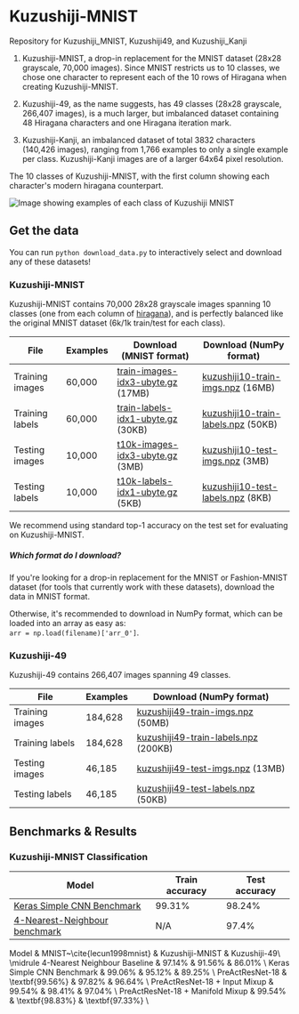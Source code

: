 # Kuzushiji-MNIST
Repository for Kuzushiji_MNIST, Kuzushiji49, and Kuzushiji_Kanji

1. Kuzushiji-MNIST, a drop-in replacement for the MNIST dataset (28x28 grayscale, 70,000 images). Since MNIST restricts us to 10 classes, we chose one character to represent each of the 10 rows of Hiragana when creating Kuzushiji-MNIST.

2. Kuzushiji-49, as the name suggests, has 49 classes (28x28 grayscale, 266,407 images), is a much larger, but imbalanced dataset containing 48 Hiragana characters and one Hiragana iteration mark.

3. Kuzushiji-Kanji, an imbalanced dataset of total 3832 characters (140,426 images), ranging from 1,766 examples to only a single example per class. Kuzushiji-Kanji images are of a larger 64x64 pixel resolution.

The 10 classes of Kuzushiji-MNIST, with the first column showing each character's modern hiragana counterpart.

![Image showing examples of each class of Kuzushiji MNIST](https://storage.googleapis.com/kuzushiji-mnist/kuzushiji-mnist-30example-labelled.png)

## Get the data

You can run `python download_data.py` to interactively select and download any of these datasets!

### Kuzushiji-MNIST

Kuzushiji-MNIST contains 70,000 28x28 grayscale images spanning 10 classes (one from each column of [hiragana](https://upload.wikimedia.org/wikipedia/commons/thumb/2/28/Table_hiragana.svg/768px-Table_hiragana.svg.png)), and is perfectly balanced like the original MNIST dataset (6k/1k train/test for each class).

| File            | Examples | Download (MNIST format)    | Download (NumPy format)      |
|-----------------|--------------------|----------------------------|------------------------------|
| Training images | 60,000             | [train-images-idx3-ubyte.gz](https://storage.googleapis.com/kuzushiji-mnist/train-images-idx3-ubyte.gz) (17MB) | [kuzushiji10-train-imgs.npz](https://storage.googleapis.com/kuzushiji-mnist/kuzushiji10-train-imgs.npz) (16MB)   |
| Training labels | 60,000             | [train-labels-idx1-ubyte.gz](https://storage.googleapis.com/kuzushiji-mnist/train-labels-idx1-ubyte.gz) (30KB) | [kuzushiji10-train-labels.npz](https://storage.googleapis.com/kuzushiji-mnist/kuzushiji10-train-labels.npz) (50KB)  |
| Testing images  | 10,000             | [t10k-images-idx3-ubyte.gz](https://storage.googleapis.com/kuzushiji-mnist/t10k-images-idx3-ubyte.gz) (3MB) | [kuzushiji10-test-imgs.npz](https://storage.googleapis.com/kuzushiji-mnist/kuzushiji10-test-imgs.npz) (3MB)   |
| Testing labels  | 10,000             | [t10k-labels-idx1-ubyte.gz](https://storage.googleapis.com/kuzushiji-mnist/t10k-labels-idx1-ubyte.gz) (5KB)  | [kuzushiji10-test-labels.npz](https://storage.googleapis.com/kuzushiji-mnist/kuzushiji10-test-labels.npz) (8KB) |

We recommend using standard top-1 accuracy on the test set for evaluating on Kuzushiji-MNIST.

##### Which format do I download?
If you're looking for a drop-in replacement for the MNIST or Fashion-MNIST dataset (for tools that currently work with these datasets), download the data in MNIST format.

Otherwise, it's recommended to download in NumPy format, which can be loaded into an array as easy as:  
`arr = np.load(filename)['arr_0']`.

### Kuzushiji-49

Kuzushiji-49 contains 266,407 images spanning 49 classes.

| File            | Examples |  Download (NumPy format)      |
|-----------------|--------------------|----------------------------|
| Training images | 184,628            | [kuzushiji49-train-imgs.npz](https://storage.googleapis.com/kuzushiji-mnist/kuzushiji49-train-imgs.npz) (50MB)   |
| Training labels | 184,628            | [kuzushiji49-train-labels.npz](https://storage.googleapis.com/kuzushiji-mnist/kuzushiji49-train-labels.npz) (200KB)  |
| Testing images  | 46,185             | [kuzushiji49-test-imgs.npz](https://storage.googleapis.com/kuzushiji-mnist/kuzushiji49-test-imgs.npz) (13MB)   |
| Testing labels  | 46,185             | [kuzushiji49-test-labels.npz](https://storage.googleapis.com/kuzushiji-mnist/kuzushiji49-test-labels.npz) (50KB) |

## Benchmarks & Results

### Kuzushiji-MNIST Classification

| Model                                                    | Train accuracy | Test accuracy |
|----------------------------------------------------------|----------------|---------------|
| [Keras Simple CNN Benchmark](benchmarks/kuzushiji_mnist_cnn.py) | 99.31%         | 98.24%        |
| [4-Nearest-Neighbour benchmark](benchmarks/kuzushiji_mnist_knn.py) | N/A            | 97.4%         |
Model & MNIST~\cite{lecun1998mnist} & Kuzushiji-MNIST & Kuzushiji-49\\
\midrule
4-Nearest Neighbour Baseline & 97.14\% & 91.56\% & 86.01\% \\
Keras Simple CNN Benchmark & 99.06\% & 95.12\% & 89.25\% \\
PreActResNet-18 & \textbf{99.56\%} & 97.82\% & 96.64\% \\
PreActResNet-18 + Input Mixup & 99.54\% & 98.41\% & 97.04\% \\
PreActResNet-18 + Manifold Mixup & 99.54\% & \textbf{98.83\%} & \textbf{97.33\%} \\
